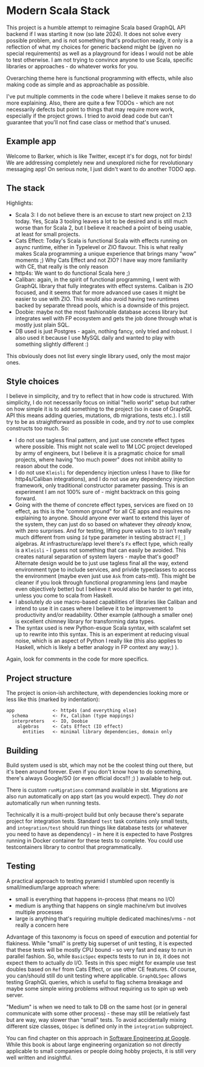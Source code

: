# Modern Scala Stack

This project is a humble attempt to reimagine Scala based GraphQL API backend if I was starting it now
(so late 2024). It does not solve every possible problem, and is not something that's production ready, it only
is a reflection of what my choices for generic backend might be (given no special requirements) as well as a playground
for ideas I would not be able to test otherwise. I am not trying to convince anyone to use Scala, specific
libraries or approaches - do whatever works for you.

Overarching theme here is functional programming with effects, while also making code as simple and
as approachable as possible.

I've put multiple comments in the code where I believe it makes sense to do more explaining. Also,
there are quite a few TODOs - which are not necessarily defects but point to things that may require
more work, especially if the project grows. I tried to avoid dead code but can't guarantee that you'll not find
case class or method that's unused.

## Example app

Welcome to Barker, which is like Twitter, except it's for dogs, not for birds! We are addressing
completely new and unexplored niche for revolutionary messaging app! On serious note, I just didn't want to do
another TODO app.

## The stack

Highlights:

- Scala 3: I do not believe there is an excuse to start new project on 2.13 today. Yes, Scala 3 tooling leaves
  a lot to be desired and is still much worse than for Scala 2, but I believe it reached a point of being usable, at
  least for small projects.
- Cats Effect: Today's Scala is functional Scala with effects running on async runtime, either in
  Typelevel or ZIO flavour. This is what really makes Scala programming a unique experience that
  brings many "wow" moments ;) Why Cats Effect and not ZIO? I have way more familiarity with CE,
  that really is the only reason
- http4s: We want to do functional Scala here ;)
- Caliban: again, in the spirit of functional programming, I went with GraphQL library that
  fully integrates with effect systems. Caliban is ZIO focused, and it seems that for more advanced use cases
  it might be easier to use with ZIO. This would also avoid having two runtimes backed by separate thread pools,
  which is a downside of this project.
- Doobie: maybe not the most fashionable database access library but integrates well with FP
  ecosystem and gets the job done through what is mostly just plain SQL.
- DB used is just Postgres - again, nothing fancy, only tried and robust. I also used it because I use MySQL
  daily and wanted to play with something slightly different :)

This obviously does not list every single library used, only the most major ones.

## Style choices

I believe in simplicity, and try to reflect that in how code is structured. With simplicity, I do not necessarily
focus on initial "hello world" setup but rather on how simple it is to add something to the project (so in case of
GraphQL API this means adding queries, mutations, db migrations, tests etc.).
I still try to be as straightforward as possible in code, and try _not_ to use complex constructs too
much. So:

- I do not use tagless final pattern, and just use concrete effect types where possible. This might
  not scale well to 1M LOC project developed by army of engineers, but I believe it is a pragmatic
  choice for small projects, where having "too much power" does not inhibit ability to reason about the code.
- I do not use `Kleisli` for dependency injection unless I have to (like for http4s/Caliban
  integrations), and I do not use any dependency injection framework, only traditional constructor parameter
  passing. This is an experiment I am not 100% sure of - might backtrack on this going forward.
- Going with the theme of concrete effect types, services are fixed on `IO` effect, as this is the "common ground"
  for all CE apps and requires no explaining to anyone. Should anyone ever want to extend this layer of the system,
  they can just do so based on whatever they _already_ know, with zero surprises. And for testing, lifting pure values
  to `IO` isn't really much different from using `Id` type parameter in testing abstract `F[_]` algebras.
  At infrastructure/app level there's `Fx` effect type, which really is a `Kleisli` - I guess not something that
  can easily be avoided. This creates natural separation of system layers - maybe that's good? Alternate design
  would be to just use tagless final all the way, extend environment type to include services, and privide
  typeclasses to access the environment (maybe even just use `Ask` from cats-mtl). This might be cleaner if you
  look through functional programming lens (and maybe even objectively better) but I believe it would also be
  harder to get into, unless you come to scala from Haskell.
- I absolutely _do_ use macro-based capabilities of libraries like Caliban and intend to use it
  in cases where I believe it to be improvement to productivity and/or readability. Other example (although a smaller
  one) is excellent chimney library for transforming data types.
- The syntax used is new Python-esque Scala syntax, with scalafmt set up to rewrite into this syntax. This is an
  experiment at reducing visual noise, which is an aspect of Python I really like (this also applies to Haskell, which
  is likely a better analogy in FP context any way;) ).

Again, look for comments in the code for more specifics.

## Project structure

The project is onion-ish architecture, with dependencies looking more or less like this (marked by indentation):

```
app              <- http4s (and everything else)
  schema         <- Fx, Caliban (type mappings)
  interpreters   <- IO, Doobie
    algebras     <- Cats Effect (IO effect)
      entities   <- minimal library dependencies, domain only
```

## Building

Build system used is sbt, which may not be the coolest thing out there, but it's been around forever.
Even if you don't know how to do something, there's always Google/SO (or even official docs!!! ;) )
available to help out.

There is custom `runMigrations` command available in sbt. Migrations are also run automatically on app start
(as you would expect). They _do not_ automatically run when running tests.

Technically it is a multi-project build but only because there's separate project for integration
tests. Standard `test` task contains only small tests, and `integration/test` should run things like
database tests (or whatever you need to have as dependency) - in here it is expected to have Postgres running in
Docker container for these tests to complete. You could use testcontainers library to control that
programmatically.

## Testing

A practical approach to testing pyramid I stumbled upon recently is small/medium/large approach where:

- small is everything that happens in-process (that means no I/O)
- medium is anything that happens on single machine/vm but involves multiple processes
- large is anything that's requiring multiple dedicated machines/vms - not really a concern here

Advantage of this taxonomy is focus on speed of execution and potential for flakiness. While "small" is pretty big
superset of unit testing, it is expected that these tests will be mostly CPU bound - so very fast and easy to run
in parallel fashion. So, while `BasicSpec` expects tests to run in `IO`, it does not expect them to actually _do_ I/O.
Tests in this spec might for example use test doubles based on `Ref` from Cats Effect, or use other CE features. Of
course, you can/should still do unit testing where applicable. `GraphQLSpec` allows testing GraphQL queries, which is
useful to flag schema breakage and maybe some simple wiring problems without requiring us to spin up web server.

"Medium" is when we need to talk to DB on the same host (or in general communicate with some other
process) - these may still be relatively fast but are way, way slower than "small" tests. To avoid accidentally
mixing different size classes, `DbSpec` is defined only in the `integration` subproject.

You can find chapter on this approach
in [Software Engineering at Google](https://www.oreilly.com/library/view/software-engineering-at/9781492082781/).
While this book is about large engineering organization so not directly applicable to small companies or people
doing hobby projects, it is still very well written and insightful.